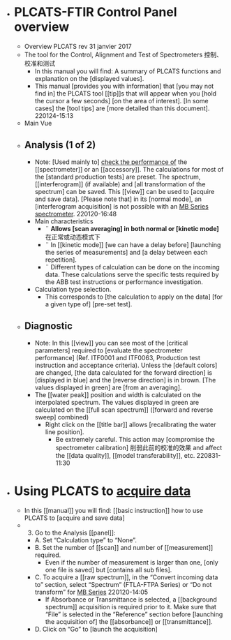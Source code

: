 - # PLCATS-FTIR Control Panel overview
    - Overview PLCATS rev 31 janvier 2017
    - The tool for the Control, Alignment and Test of Spectrometers 控制、校准和测试
        - In this manual you will find: A summary of PLCATS functions and explanation on the [displayed values].
        - This manual [provides you with information] that [you may not find in] the PLCATS tool [[tip]]s that will appear when you [hold the cursor a few seconds] [on the area of interest]. [In some cases] the [tool tips] are [more detailed than this document].
220124-15:13
    - Main Vue
    - ## Analysis (1 of 2)
        - Note: [Used mainly to] [check the performance of]([[performance]]) the [[spectrometer]] or an [[accessory]]. The calculations for most of the [standard production tests] are preset. The spectrum, [[interferogram]] (if available) and [all transformation of the spectrum] can be saved. This [[view]] can be used to [acquire and save data]. [Please note that] in its [normal mode], an [interferogram acquisition] is not possible with an [MB Series spectrometer](((nrjXiix_q))).
220120-16:48
        - Main characteristics
            - ¨ __Allows [scan averaging] in both normal or [kinetic mode]__ 在正常或动态模式下
            - ¨ In [[kinetic mode]] [we can have a delay before] [launching the series of measurements] and [a delay between each repetition].
            - ¨ Different types of calculation can be done on the incoming data. These calculations serve the specific tests required by the ABB test instructions or performance investigation.
        - Calculation type selection.
            - This corresponds to [the calculation to apply on the data] [for a given type of] [pre-set test].
    - ## Diagnostic
        - Note: In this [[view]] you can see most of the [critical parameters] required to [evaluate the spectrometer performance] (Ref. ITF0001 and ITF0063, Production test instruction and acceptance criteria). Unless the [default colors] are changed, [the data calculated for the forward direction] is [displayed in blue] and the [reverse direction] is in brown. [The values displayed in green] are [from an averaging].
        - The [[water peak]] position and width is calculated on the interpolated spectrum. The values displayed in green are calculated on the [[full scan spectrum]] ([forward and reverse sweep] combined)
            - Right click on the [[title bar]] allows [recalibrating the water line position].
                - Be extremely careful. This action may [compromise the spectrometer calibration] 削弱此前的校准的效果 and affect the [[data quality]], [[model transferability]], etc.
220831-11:30
- # Using PLCATS to [acquire data](((acioAH8u9)))
    - In this [[manual]] you will find: [[basic instruction]] how to use PLCATS to [acquire and save data]
    - 3. Go to the Analysis [[panel]]:
        - A. Set “Calculation type” to “None”.
        - B. Set the number of [[scan]] and number of [[measurement]] required.
            - Even if the number of measurement is larger than one, [only one file is saved] but [contains all sub files].
        - C. To acquire a [[raw spectrum]], in the “Convert incoming data to” section, select “Spectrum” (FTLA-FTPA Series) or “Do not transform” for [MB Series](((nrjXiix_q)))
220120-14:05
            - If Absorbance or Transmittance is selected, a [[background spectrum]] acquisition is required prior to it. Make sure that “File” is selected in the “Reference” section before [launching the acquisition of] the [[absorbance]] or [[transmittance]].
        - D. Click on “Go” to [launch the acquisition]
